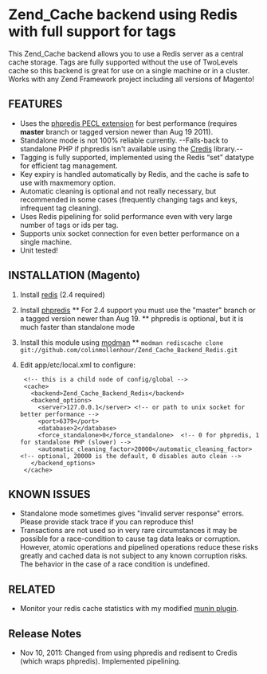 # Zend_Cache backend using Redis with full support for tags

This Zend_Cache backend allows you to use a Redis server as a central cache storage. Tags are fully supported
without the use of TwoLevels cache so this backend is great for use on a single machine or in a cluster.
Works with any Zend Framework project including all versions of Magento!

## FEATURES

 - Uses the [phpredis PECL extension](https://github.com/nicolasff/phpredis) for best performance (requires **master** branch or tagged version newer than Aug 19 2011).
 - Standalone mode is not 100% reliable currently. --Falls-back to standalone PHP if phpredis isn't available using the [Credis](https://github.com/colinmollenhour/credis) library.--
 - Tagging is fully supported, implemented using the Redis “set” datatype for efficient tag management.
 - Key expiry is handled automatically by Redis, and the cache is safe to use with maxmemory option.
 - Automatic cleaning is optional and not really necessary, but recommended in some cases (frequently changing tags and keys, infrequent tag cleaning).
 - Uses Redis pipelining for solid performance even with very large number of tags or ids per tag.
 - Supports unix socket connection for even better performance on a single machine.
 - Unit tested!

## INSTALLATION (Magento)

1. Install [redis](http://redis.io/download) (2.4 required)
2. Install [phpredis](https://github.com/nicolasff/phpredis)
** For 2.4 support you must use the "master" branch or a tagged version newer than Aug 19.
** phpredis is optional, but it is much faster than standalone mode
3. Install this module using [modman](http://code.google.com/p/module-manager/)
** `modman rediscache clone git://github.com/colinmollenhour/Zend_Cache_Backend_Redis.git`
4. Edit app/etc/local.xml to configure:

        <!-- this is a child node of config/global -->
        <cache>
          <backend>Zend_Cache_Backend_Redis</backend>
          <backend_options>
            <server>127.0.0.1</server> <!-- or path to unix socket for better performance -->
            <port>6379</port>
            <database>2</database>
            <force_standalone>0</force_standalone>  <!-- 0 for phpredis, 1 for standalone PHP (slower) -->
            <automatic_cleaning_factor>20000</automatic_cleaning_factor> <!-- optional, 20000 is the default, 0 disables auto clean -->
          </backend_options>
        </cache>

## KNOWN ISSUES
 - Standalone mode sometimes gives "invalid server response" errors. Please provide stack trace if you can reproduce this!
 - Transactions are not used so in very rare circumstances it may be possible for a race-condition to cause tag data
   leaks or corruption. However, atomic operations and pipelined operations reduce these risks greatly and cached data
   is not subject to any known corruption risks. The behavior in the case of a race condition is undefined.

## RELATED

 - Monitor your redis cache statistics with my modified [munin plugin](https://gist.github.com/1177716).

## Release Notes

 - Nov 10, 2011: Changed from using phpredis and redisent to Credis (which wraps phpredis). Implemented pipelining.
